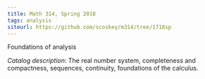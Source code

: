 ```yaml
---
title: Math 314, Spring 2018
tags: analysis
siteurl: https://github.com/scoskey/m314/tree/1718sp
---
```


Foundations of analysis<!--more-->

*Catalog description*: The real number system, completeness and compactness, sequences, continuity, foundations of the calculus.

